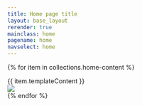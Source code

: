 ```yaml
---
title: Home page title
layout: base_layout
rerender: true
mainclass: home
pagename: home
navselect: home
---
```

{% for item in collections.home-content %}
<section id="" class="">

<div class="display-row">
<div class="display-column">{{ item.templateContent }}</div>
<div class="display-column"><img src="{{ item.data.image }}"/></div>
</div>

</section>
{% endfor %}